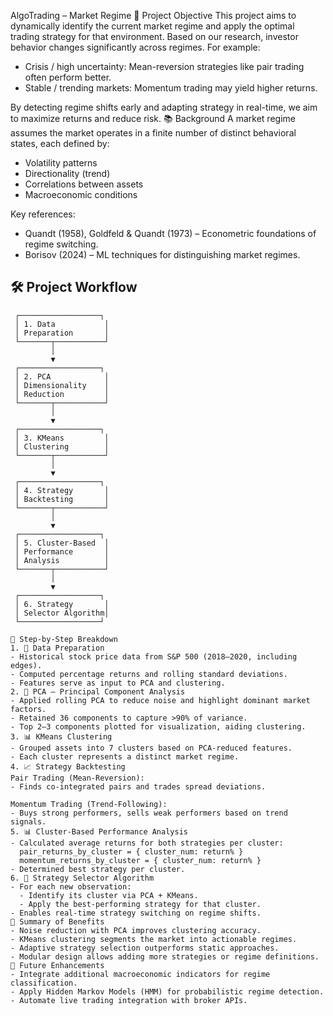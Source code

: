 AlgoTrading – Market Regime
📌 Project Objective
This project aims to dynamically identify the current market regime and apply the optimal trading strategy for that environment. Based on our research, investor behavior changes significantly across regimes. For example:
- Crisis / high uncertainty: Mean-reversion strategies like pair trading often perform better.
- Stable / trending markets: Momentum trading may yield higher returns.

By detecting regime shifts early and adapting strategy in real-time, we aim to maximize returns and reduce risk.
📚 Background
A market regime assumes the market operates in a finite number of distinct behavioral states, each defined by:
- Volatility patterns
- Directionality (trend)
- Correlations between assets
- Macroeconomic conditions

Key references:
- Quandt (1958), Goldfeld & Quandt (1973) – Econometric foundations of regime switching.
- Borisov (2024) – ML techniques for distinguishing market regimes.
## 🛠️ Project Workflow
```text
 ┌──────────────────┐
 │ 1. Data           │
 │ Preparation       │
 └───────┬───────────┘
         │
         ▼
 ┌──────────────────┐
 │ 2. PCA            │
 │ Dimensionality    │
 │ Reduction         │
 └───────┬───────────┘
         │
         ▼
 ┌──────────────────┐
 │ 3. KMeans         │
 │ Clustering        │
 └───────┬───────────┘
         │
         ▼
 ┌──────────────────┐
 │ 4. Strategy       │
 │ Backtesting       │
 └───────┬───────────┘
         │
         ▼
 ┌──────────────────┐
 │ 5. Cluster-Based  │
 │ Performance       │
 │ Analysis          │
 └───────┬───────────┘
         │
         ▼
 ┌──────────────────┐
 │ 6. Strategy       │
 │ Selector Algorithm│
 └──────────────────┘

📑 Step-by-Step Breakdown
1. 📁 Data Preparation
- Historical stock price data from S&P 500 (2018–2020, including edges).
- Computed percentage returns and rolling standard deviations.
- Features serve as input to PCA and clustering.
2. 🔻 PCA – Principal Component Analysis
- Applied rolling PCA to reduce noise and highlight dominant market factors.
- Retained 36 components to capture >90% of variance.
- Top 2–3 components plotted for visualization, aiding clustering.
3. 📊 KMeans Clustering
- Grouped assets into 7 clusters based on PCA-reduced features.
- Each cluster represents a distinct market regime.
4. 📈 Strategy Backtesting
Pair Trading (Mean-Reversion):
- Finds co-integrated pairs and trades spread deviations.

Momentum Trading (Trend-Following):
- Buys strong performers, sells weak performers based on trend signals.
5. 📊 Cluster-Based Performance Analysis
- Calculated average returns for both strategies per cluster:
  pair_returns_by_cluster = { cluster_num: return% }
  momentum_returns_by_cluster = { cluster_num: return% }
- Determined best strategy per cluster.
6. 🧠 Strategy Selector Algorithm
- For each new observation:
  - Identify its cluster via PCA + KMeans.
  - Apply the best-performing strategy for that cluster.
- Enables real-time strategy switching on regime shifts.
🚀 Summary of Benefits
- Noise reduction with PCA improves clustering accuracy.
- KMeans clustering segments the market into actionable regimes.
- Adaptive strategy selection outperforms static approaches.
- Modular design allows adding more strategies or regime definitions.
📌 Future Enhancements
- Integrate additional macroeconomic indicators for regime classification.
- Apply Hidden Markov Models (HMM) for probabilistic regime detection.
- Automate live trading integration with broker APIs.
